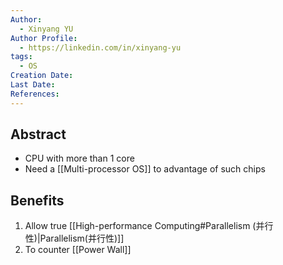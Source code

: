 ```yaml
---
Author:
  - Xinyang YU
Author Profile:
  - https://linkedin.com/in/xinyang-yu
tags:
  - OS
Creation Date: 
Last Date: 
References:
---
```

## Abstract
- CPU with more than 1 core
- Need a [[Multi-processor OS]] to advantage of such chips

## Benefits
1. Allow true [[High-performance Computing#Parallelism (并行性)|Parallelism(并行性)]]
2. To counter [[Power Wall]]